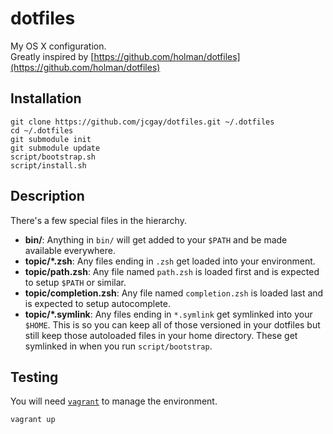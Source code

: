 # dotfiles

My OS X configuration.   
Greatly inspired by [https://github.com/holman/dotfiles](https://github.com/holman/dotfiles)

## Installation

```
git clone https://github.com/jcgay/dotfiles.git ~/.dotfiles
cd ~/.dotfiles
git submodule init
git submodule update
script/bootstrap.sh
script/install.sh
```
## Description

There's a few special files in the hierarchy.

- **bin/**: Anything in `bin/` will get added to your `$PATH` and be made
  available everywhere.
- **topic/\*.zsh**: Any files ending in `.zsh` get loaded into your
  environment.
- **topic/path.zsh**: Any file named `path.zsh` is loaded first and is
  expected to setup `$PATH` or similar.
- **topic/completion.zsh**: Any file named `completion.zsh` is loaded
  last and is expected to setup autocomplete.
- **topic/\*.symlink**: Any files ending in `*.symlink` get symlinked into
  your `$HOME`. This is so you can keep all of those versioned in your dotfiles
  but still keep those autoloaded files in your home directory. These get
  symlinked in when you run `script/bootstrap`.

## Testing

You will need [`vagrant`](https://www.vagrantup.com) to manage the environment.

    vagrant up
